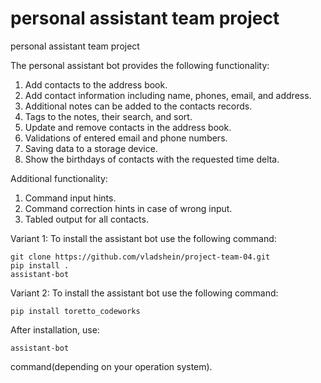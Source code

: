 # personal assistant team project
personal assistant team project

The personal assistant bot provides the following functionality:
1. Add contacts to the address book.
2. Add contact information including name, phones, email, and address.
3. Additional notes can be added to the contacts records.
4. Tags to the notes, their search, and sort.
5. Update and remove contacts in the address book.
6. Validations of entered email and phone numbers.
7. Saving data to a storage device.
8. Show the birthdays of contacts with the requested time delta.

Additional functionality:
1. Command input hints.
2. Command correction hints in case of wrong input.
3. Tabled output for all contacts.

Variant 1:
To install the assistant bot use the following command:
```
git clone https://github.com/vladshein/project-team-04.git
pip install .
assistant-bot
```

Variant 2:
To install the assistant bot use the following command:
```
pip install toretto_codeworks
```
After installation, use:
```
assistant-bot
```
command(depending on
your operation system).
